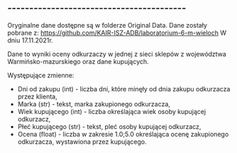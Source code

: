 ## -----------------------------------------
Oryginalne dane dostępne są w folderze Original Data.
Dane zostały pobrane z: https://github.com/KAIR-ISZ-ADB/laboratorium-6-m-wieloch
W dniu 17.11.2021r.

Dane to wyniki oceny odkurzaczy w jednej z sieci sklepów z województwa Warmińsko-mazurskiego oraz dane kupujących.

Występujące zmienne:
- Dni od zakupu (int) - liczba dni, które minęły od dnia zakupu odkurzacza przez klienta,
- Marka (str) - tekst, marka zakupionego odkurzacza,
- Wiek kupującego (int) - liczba określająca wiek osoby kupującej odkurzacz,
- Płeć kupującego (str) - tekst, pleć osoby kupującej odkurzacz,
- Ocena (float) - liczba w zakresie 1.0;5.0 określająca ocenę zakupionego odkurzacza, wystawiona przez kupującego.
